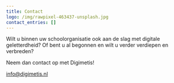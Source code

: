 ```yaml
---
title: Contact
logo: /img/rawpixel-463437-unsplash.jpg
contact_entries: []
---
```

Wilt u binnen uw schoolorganisatie ook aan de slag met digitale geletterdheid? Of bent u al begonnen en wilt u verder verdiepen en verbreden? 

Neem dan contact op met Digimetis!

<a href="mailto:info@digimetis.nl">info@digimetis.nl</a>



